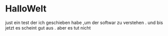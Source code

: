 # HalloWelt
just ein test der ich geschieben habe ,um der softwar zu verstehen .
und bis jetzt es scheint gut aus .
aber es tut nicht
